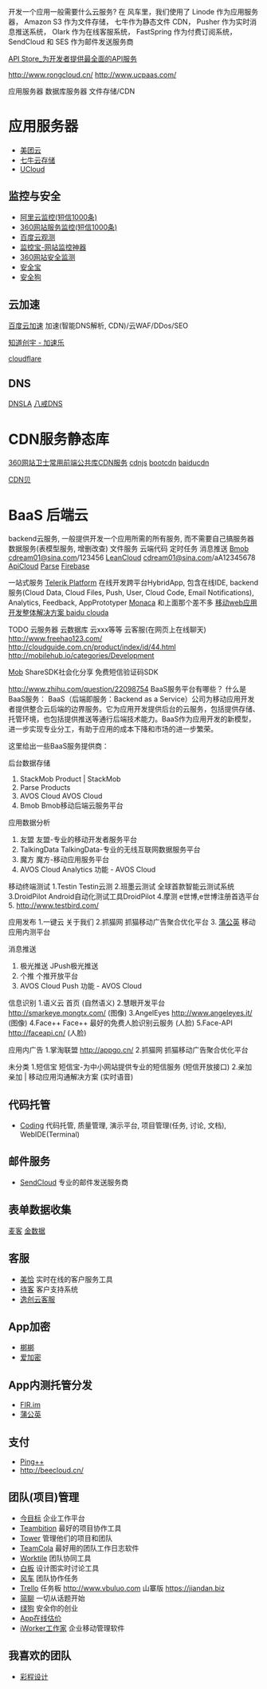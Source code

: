 开发一个应用一般需要什么云服务?
在 风车里，我们使用了  Linode 作为应用服务器， Amazon S3 作为文件存储， 七牛作为静态文件 CDN， Pusher 作为实时消息推送系统， Olark 作为在线客服系统， FastSpring 作为付费订阅系统， SendCloud 和 SES 作为邮件发送服务商 

[API Store_为开发者提供最全面的API服务](http://apistore.baidu.com/)

http://www.rongcloud.cn/
http://www.ucpaas.com/



应用服务器
数据库服务器
文件存储/CDN 

# 应用服务器
* [美团云](https://mos.meituan.com/)
* [七牛云存储](http://www.qiniu.com/)
* [UCloud](http://www.ucloud.cn/)

## 监控与安全
* [阿里云监控(短信1000条)](http://console.aliyun.com/jiankong)
* [360网站服务监控(短信1000条)](http://jk.cloud.360.cn/Dashboard/index)
* [百度云观测](http://ce.baidu.com/site/list)
* [监控宝-网站监控神器](http://www.jiankongbao.com/) 
* [360网站安全监测]( http://webscan.360.cn/)
* [安全宝]( http://anquanbao.com/)
* [安全狗](http://www.safedog.cn/)


## 云加速
[百度云加速](http://next.su.baidu.com/)
加速(智能DNS解析, CDN)/云WAF/DDos/SEO

[知道创宇 - 加速乐](https://www.jiasule.com/)

[cloudflare](https://www.cloudflare.com/)

## DNS
[DNSLA](https://www.dns.la/)
[八戒DNS](http://www.8jdns.com/)


# CDN服务静态库
[360网站卫士常用前端公共库CDN服务](http://libs.useso.com/)
[cdnjs]( http://www.cdnjs.cn/)
[bootcdn](http://www.bootcdn.cn/)
[baiducdn](http://cdn.code.baidu.com)

[CDN贝](http://cdnbest.com/)

# BaaS 后端云
backend云服务, 一般提供开发一个应用所需的所有服务, 而不需要自己搞服务器
数据服务(表模型服务, 增删改查)
文件服务
云端代码
定时任务
消息推送
[Bmob]( http://www.bmob.cn/app/list)
    cdream01@sina.com/123456
[LeanCloud](https://leancloud.cn)
    cdream01@sina.com/aA12345678
[ApiCloud]( http://apicloud.com/)
[Parse](http://parse.com)
[Firebase](https://www.firebase.com/)

一站式服务
[Telerik Platform](https://platform.telerik.com)
在线开发跨平台HybridApp, 包含在线IDE, backend服务(Cloud Data, Cloud Files, Push, User, Cloud Code, Email Notifications), Analytics, Feedback, AppPrototyper
[Monaca]( https://monaca.io/)
和上面那个差不多
[移动web应用开发整体解决方案 baidu clouda](http://clouda.baidu.com/)


TODO
云服务器
云数据库
云xxx等等
云客服(在网页上在线聊天)
http://www.freehao123.com/ 
http://cloudguide.com.cn/product/index/id/44.html 
http://mobilehub.io/categories/Development 

[Mob]( http://mob.com/)
ShareSDK社会化分享 
免费短信验证码SDK 






http://www.zhihu.com/question/22098754 
BaaS服务平台有哪些？
什么是BaaS服务：
BaaS（后端即服务：Backend as a Service）公司为移动应用开发者提供整合云后端的边界服务。它为应用开发提供后台的云服务，包括提供存储、托管环境，也包括提供推送等通行后端技术能力。BaaS作为应用开发的新模型，进一步实现专业分工，有助于应用的成本下降和市场的进一步繁荣。

这里给出一些BaaS服务提供商：

后台数据存储
1. StackMob Product | StackMob
2. Parse Products
3. AVOS Cloud AVOS Cloud
4. Bmob Bmob移动后端云服务平台

应用数据分析
1. 友盟 友盟-专业的移动开发者服务平台
2. TalkingData TalkingData-专业的无线互联网数据服务平台
3. 魔方 魔方-移动应用服务平台
4. AVOS Cloud Analytics 功能 - AVOS Cloud

移动终端测试
1.Testin Testin云测
2.班墨云测试 全球首款智能云测试系统
3.DroidPilot Android自动化测试工具DroidPilot
4.摩测 e世博,e世博注册首选平台
5. http://www.testbird.com/

应用发布
1.一键云 关于我们
2.抓猫网 抓猫移动广告聚合优化平台
3. [蒲公英](http://www.pgyer.com/) 移动应用内测平台

消息推送
1. 极光推送 JPush极光推送
2. 个推 个推开放平台
3. AVOS Cloud Push 功能 - AVOS Cloud

信息识别
1.语义云 首页 (自然语义)
2.慧眼开发平台 http://smarkeye.mongtx.com/ (图像)
3.AngelEyes http://www.angeleyes.it/ (图像)
4.Face++ Face++ 最好的免费人脸识别云服务 (人脸)
5.Face-API http://faceapi.cn/ (人脸)

应用内广告
1.掌淘联盟 http://appgo.cn/
2.抓猫网 抓猫移动广告聚合优化平台

未分类
1.短信宝 短信宝-为中小网站提供专业的短信服务 (短信开放接口)
2.亲加 亲加 | 移动应用沟通解决方案 (实时语音)


## 代码托管
* [Coding](https://coding.net/) 代码托管, 质量管理, 演示平台, 项目管理(任务, 讨论, 文档), WebIDE(Terminal)

## 邮件服务
* [SendCloud](http://sendcloud.sohu.com/) 专业的邮件发送服务商

## 表单数据收集
[麦客](http://www.mikecrm.com/)
[金数据](https://jinshuju.net)


## 客服
* [美恰](http://meiqia.com) 实时在线的客户服务工具
* [待客](https://daike.dk/) 客户支持系统
* [逸创云客服](http://kf5.com/) 

## App加密
* [梆梆](http://www.bangcle.com/)
* [爱加密](http://www.ijiami.cn/)

## App内测托管分发
* [FIR.im](http://fir.im/)
* [蒲公英](http://www.pgyer.com/)

## 支付
* [Ping++](https://pingxx.com/)
* http://beecloud.cn/


## 团队(项目)管理
* [今目标](http://jingoal.com) 企业工作平台
* [Teambition](https://www.teambition.com) 最好的项目协作工具
* [Tower](https://tower.im/) 管理他们的项目和团队
* [TeamCola](https://teamcola.com) 最好用的团队工作日志软件
* [Worktile](https://worktile.com) 团队协同工具
* [白板](https://bearyboard.com) 设计图实时讨论工具
* [风车](https://fengcheco.com) 团队协作任务
* [Trello](https://trello.com/) 任务板 http://www.vbuluo.com 山寨版 https://jiandan.biz
* [简聊](https://talk.ai) 一切从话题开始
* [绿狗](http://www.lvgou.com/) 安全你的创业
* [App在线估价](http://www.chamobile.com/price.html)
* [iWorker工作家](http://home.iworker.cn/) 企业移动管理软件


## 我喜欢的团队
* [彩程设计](http://mycolorway.com/)
